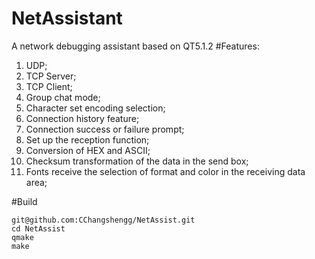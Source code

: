 # NetAssistant
A network debugging assistant based on QT5.1.2
#Features:
1. UDP;
2. TCP Server;
3. TCP Client;
4. Group chat mode;
5. Character set encoding selection;
6. Connection history feature;
7. Connection success or failure prompt;
8. Set up the reception function;
9. Conversion of HEX and ASCII;
10. Checksum transformation of the data in the send box;
11. Fonts receive the selection of format and color in the receiving data area;

#Build
```
git@github.com:CChangshengg/NetAssist.git
cd NetAssist
qmake
make
```
